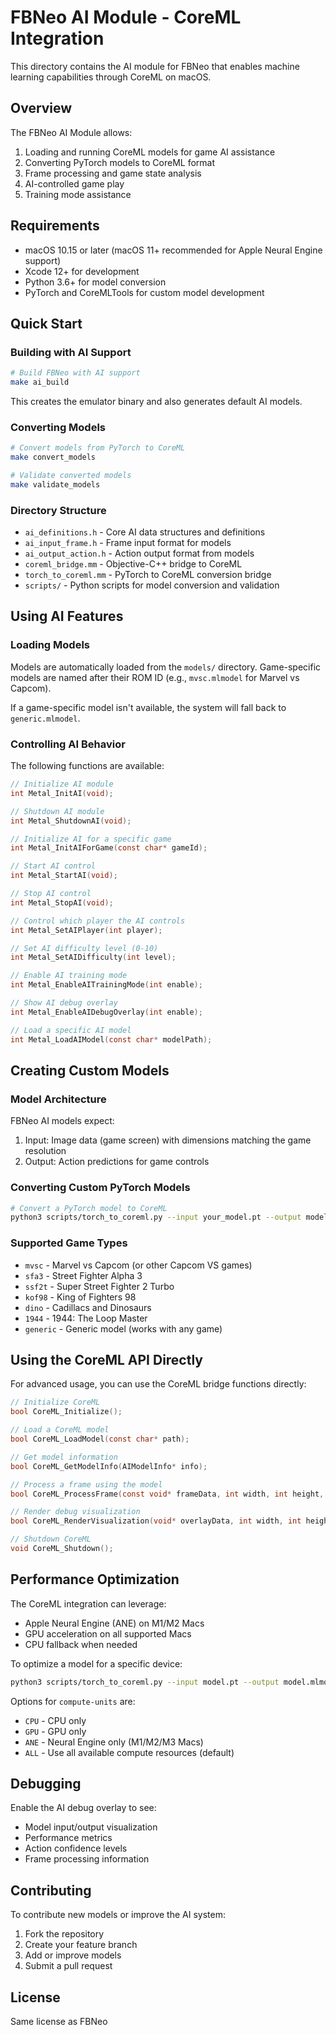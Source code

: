 # FBNeo AI Module - CoreML Integration

This directory contains the AI module for FBNeo that enables machine learning capabilities through CoreML on macOS.

## Overview

The FBNeo AI Module allows:

1. Loading and running CoreML models for game AI assistance
2. Converting PyTorch models to CoreML format
3. Frame processing and game state analysis
4. AI-controlled game play
5. Training mode assistance

## Requirements

- macOS 10.15 or later (macOS 11+ recommended for Apple Neural Engine support)
- Xcode 12+ for development
- Python 3.6+ for model conversion
- PyTorch and CoreMLTools for custom model development

## Quick Start

### Building with AI Support

```bash
# Build FBNeo with AI support
make ai_build
```

This creates the emulator binary and also generates default AI models.

### Converting Models

```bash
# Convert models from PyTorch to CoreML
make convert_models

# Validate converted models
make validate_models
```

### Directory Structure

- `ai_definitions.h` - Core AI data structures and definitions
- `ai_input_frame.h` - Frame input format for models
- `ai_output_action.h` - Action output format from models
- `coreml_bridge.mm` - Objective-C++ bridge to CoreML
- `torch_to_coreml.mm` - PyTorch to CoreML conversion bridge
- `scripts/` - Python scripts for model conversion and validation

## Using AI Features

### Loading Models

Models are automatically loaded from the `models/` directory. Game-specific models are named after their ROM ID (e.g., `mvsc.mlmodel` for Marvel vs Capcom).

If a game-specific model isn't available, the system will fall back to `generic.mlmodel`.

### Controlling AI Behavior

The following functions are available:

```c
// Initialize AI module
int Metal_InitAI(void);

// Shutdown AI module
int Metal_ShutdownAI(void);

// Initialize AI for a specific game
int Metal_InitAIForGame(const char* gameId);

// Start AI control
int Metal_StartAI(void);

// Stop AI control
int Metal_StopAI(void);

// Control which player the AI controls
int Metal_SetAIPlayer(int player);

// Set AI difficulty level (0-10)
int Metal_SetAIDifficulty(int level);

// Enable AI training mode
int Metal_EnableAITrainingMode(int enable);

// Show AI debug overlay
int Metal_EnableAIDebugOverlay(int enable);

// Load a specific AI model
int Metal_LoadAIModel(const char* modelPath);
```

## Creating Custom Models

### Model Architecture

FBNeo AI models expect:

1. Input: Image data (game screen) with dimensions matching the game resolution
2. Output: Action predictions for game controls

### Converting Custom PyTorch Models

```bash
# Convert a PyTorch model to CoreML
python3 scripts/torch_to_coreml.py --input your_model.pt --output models/custom.mlmodel --game-type mvsc
```

### Supported Game Types

- `mvsc` - Marvel vs Capcom (or other Capcom VS games)
- `sfa3` - Street Fighter Alpha 3
- `ssf2t` - Super Street Fighter 2 Turbo
- `kof98` - King of Fighters 98
- `dino` - Cadillacs and Dinosaurs
- `1944` - 1944: The Loop Master
- `generic` - Generic model (works with any game)

## Using the CoreML API Directly

For advanced usage, you can use the CoreML bridge functions directly:

```c
// Initialize CoreML
bool CoreML_Initialize();

// Load a CoreML model
bool CoreML_LoadModel(const char* path);

// Get model information
bool CoreML_GetModelInfo(AIModelInfo* info);

// Process a frame using the model
bool CoreML_ProcessFrame(const void* frameData, int width, int height, int pitch, float* results, int resultSize);

// Render debug visualization
bool CoreML_RenderVisualization(void* overlayData, int width, int height, int pitch, int visualizationType);

// Shutdown CoreML
void CoreML_Shutdown();
```

## Performance Optimization

The CoreML integration can leverage:

- Apple Neural Engine (ANE) on M1/M2 Macs
- GPU acceleration on all supported Macs
- CPU fallback when needed

To optimize a model for a specific device:

```bash
python3 scripts/torch_to_coreml.py --input model.pt --output model.mlmodel --compute-units ALL
```

Options for `compute-units` are:
- `CPU` - CPU only
- `GPU` - GPU only
- `ANE` - Neural Engine only (M1/M2/M3 Macs)
- `ALL` - Use all available compute resources (default)

## Debugging

Enable the AI debug overlay to see:
- Model input/output visualization
- Performance metrics
- Action confidence levels
- Frame processing information

## Contributing

To contribute new models or improve the AI system:

1. Fork the repository
2. Create your feature branch
3. Add or improve models
4. Submit a pull request

## License

Same license as FBNeo 